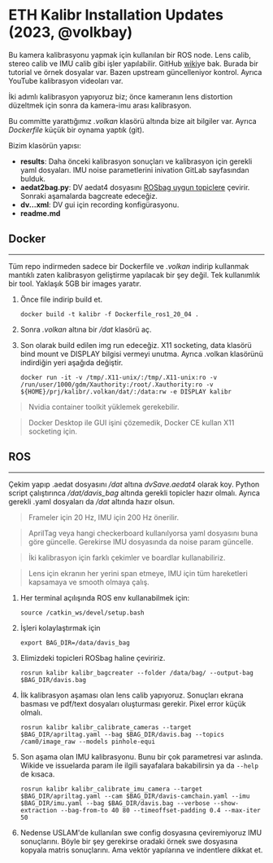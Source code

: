 # ETH Kalibr Installation Updates (2023, @volkbay)  #
Bu kamera kalibrasyonu yapmak için kullanılan bir ROS node. Lens calib, stereo calib ve IMU calib gibi işler yapılabilir. GitHub [wiki](https://github.com/ethz-asl/kalibr/wiki)ye bak. Burada bir tutorial ve örnek dosyalar var. Bazen upstream güncelleniyor kontrol. Ayrıca YouTube kalibrasyon videoları var.

İki adımlı kalibrasyon yapıyoruz biz; önce kameranın lens distortion düzeltmek için sonra da kamera-imu arası kalibrasyon.

Bu committe yarattığımız *.volkan* klasörü altında bize ait bilgiler var. Ayrıca *Dockerfile* küçük bir oynama yaptık (git).

Bizim klasörün yapısı:
- **results**: Daha önceki kalibrasyon sonuçları ve kalibrasyon için gerekli yaml dosyaları. IMU noise parametlerini inivation GitLab sayfasından bulduk.
- **aedat2bag.py**: DV aedat4 dosyasını [ROSbag uygun topiclere](https://github.com/ethz-asl/kalibr/wiki/Bag-format) çevirir. Sonraki aşamalarda bagcreate edeceğiz.
- **dv...xml**: DV gui için recording konfigürasyonu.
- **readme.md**
  
## Docker ##
---
Tüm repo indirmeden sadece bir Dockerfile ve *.volkan* indirip kullanmak mantıklı zaten kalibrasyon geliştirme yapılacak bir şey değil. Tek kullanımlık bir tool. Yaklaşık 5GB bir images yaratır.

1. Önce file indirip build et.
    
    ```docker build -t kalibr -f Dockerfile_ros1_20_04 .```

2. Sonra *.volkan* altına bir */dat* klasörü aç.
3. Son olarak build edilen img run edeceğiz. X11 socketing, data klasörü bind mount ve DISPLAY bilgisi vermeyi unutma. Ayrıca .volkan klasörünü indirdiğin yeri aşağıda değiştir.

    ```docker run -it -v /tmp/.X11-unix/:/tmp/.X11-unix:ro -v /run/user/1000/gdm/Xauthority:/root/.Xauthority:ro -v ${HOME}/prj/kalibr/.volkan/dat/:/data:rw -e DISPLAY kalibr```

> Nvidia container toolkit yüklemek gerekebilir.

> Docker Desktop ile GUI işini çözemedik, Docker CE kullan X11 socketing için.

## ROS ##
---
Çekim yapıp .aedat dosyasını */dat* altına *dvSave.aedat4* olarak koy. Python script çalıştırınca */dat/davis_bag* altında gerekli topicler hazır olmalı. Ayrıca gerekli .yaml dosyaları da */dat* altında hazır olsun.
> Frameler için 20 Hz, IMU için 200 Hz önerilir.

> AprilTag veya hangi checkerboard kullanılyorsa yaml dosyasını buna göre güncelle. Gerekirse IMU dosyasında da noise param güncelle.

> İki kalibrasyon için farklı çekimler ve boardlar kullanabiliriz.

> Lens için ekranın her yerini span etmeye, IMU için tüm hareketleri kapsamaya ve smooth olmaya çalış.  

1. Her terminal açılışında ROS env kullanabilmek için:
   
   ```source /catkin_ws/devel/setup.bash```

2. İşleri kolaylaştırmak için
   
   ```export BAG_DIR=/data/davis_bag```

3. Elimizdeki topicleri ROSbag haline çeviririz.
   
   ```rosrun kalibr kalibr_bagcreater --folder /data/bag/ --output-bag $BAG_DIR/davis.bag```

4. İlk kalibrasyon aşaması olan lens calib yapıyoruz. Sonuçları ekrana basması ve pdf/text dosyaları oluşturması gerekir. Pixel error küçük olmalı.
   
   ```rosrun kalibr kalibr_calibrate_cameras --target $BAG_DIR/apriltag.yaml --bag $BAG_DIR/davis.bag --topics /cam0/image_raw --models pinhole-equi```

5. Son aşama olan IMU kalibrasyonu. Bunu bir çok parametresi var aslında. Wikide ve issuelarda param ile ilgili sayafalara bakabilirsin ya da ```--help``` de kısaca.
   
   ```rosrun kalibr kalibr_calibrate_imu_camera --target $BAG_DIR/apriltag.yaml --cam $BAG_DIR/davis-camchain.yaml --imu $BAG_DIR/imu.yaml --bag $BAG_DIR/davis.bag --verbose --show-extraction --bag-from-to 40 80 --timeoffset-padding 0.4 --max-iter 50```

6. Nedense USLAM'de kullanılan swe config dosyasına çeviremiyoruz IMU sonuçlarını. Böyle bir şey gerekirse oradaki örnek swe dosyasına kopyala matris sonuçlarını. Ama vektör yapılarına ve indentlere dikkat et.